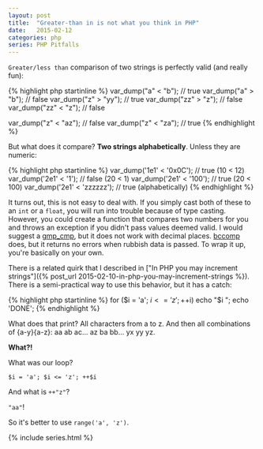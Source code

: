 ```yaml
---
layout: post
title:  "Greater-than in is not what you think in PHP"
date:   2015-02-12
categories: php
series: PHP Pitfalls
---
```


`Greater/less than` comparison of two strings is perfectly valid (and really fun):

{% highlight php startinline %}
var_dump("a" < "b"); // true
var_dump("a" > "b"); // false
var_dump("z" > "yy"); // true
var_dump("zz" > "z"); // false
var_dump("zz" < "z"); // false

var_dump("z" < "az"); // false
var_dump("z" < "za"); // true
{% endhighlight %}

But what does it compare? **Two strings alphabetically**. Unless they are numeric:

{% highlight php startinline %}
var_dump('1e1' < '0x0C'); // true (10 < 12)
var_dump('2e1' < '1'); // false (20 < 1)
var_dump('2e1' < '100'); // true (20 < 100)
var_dump('2e1' < 'zzzzzz'); // true (alphabetically)
{% endhighlight %}

It turns out, this is not easy to deal with. If you simply cast both of these to an `int` or a `float`, you will run into trouble because of type casting.
However, you could create a function that compares two numbers for you and throws an exception if you didn't pass values deemed valid.
I would suggest a [gmp_cmp][php.gmp-cmp], but it does not work with decimal places. [bccomp][php.bccomp] does, but it returns no errors when rubbish data is passed.
To wrap it up, you're basically on your own.

There is a related quirk that I described in
["In PHP you may increment strings"]({% post_url 2015-02-10-in-php-you-may-increment-strings %}).
There is a semi-practical way to use this behavior, but it has a catch:

{% highlight php startinline %}
for ($i = 'a'; $i <= 'z'; ++$i) echo "$i ";
echo 'DONE';
{% endhighlight %}

What does that print? All characters from a to z. And then all combinations of {a-y}{a-z}: aa ab ac... az ba bb... yx yy yz.

**What?!**

What was our loop?

`$i = 'a'; $i <= 'z'; ++$i`

And what is `++"z"`?

`"aa"`!

So it's better to use `range('a', 'z')`.

{% include series.html %}

[php.references]: http://php.net/manual/en/language.references.whatdo.php
[php.spl-types]: http://php.net/manual/en/book.spl-types.php
[php.array-functions]: http://php.net/manual/en/ref.array.php
[php.arrays#syntax]: http://php.net/manual/en/language.types.array.php#language.types.array.syntax
[php.operators-array]: http://php.net/manual/en/language.operators.array.php#language.operators.array
[php.type-juggling]: http://php.net/manual/en/types.comparisons.php#types.comparisions-loose
[php.type-casting]: http://php.net/manual/en/language.types.type-juggling.php#language.types.typecasting
[php.type-comparison#types-table]: http://php.net/manual/en/language.operators.comparison.php#language.operators.comparison.types
[php.string#to-number]: http://php.net/manual/en/language.types.string.php#language.types.string.conversion
[php.array-search]: http://php.net/manual/en/function.array-search.php
[php.array-intersect#notes]: http://php.net/manual/en/function.array-intersect.php#refsect1-function.array-intersect-notes
[php.sort#parameters]: http://php.net/manual/en/function.sort.php#refsect1-function.sort-parameters
[php.is-numeric]: http://php.net/manual/en/function.is-numeric.php
[php.ctype-digit]: http://php.net/manual/en/function.ctype-digit.php
[php.gmp-cmp]: http://php.net/manual/en/function.gmp-cmp.php
[php.bccomp]: http://php.net/manual/en/function.bccomp.php


